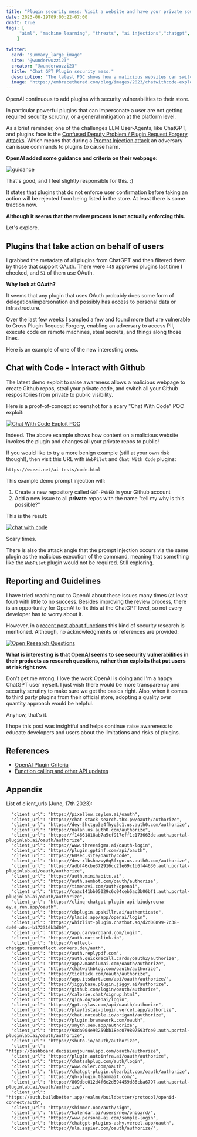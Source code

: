 ```yaml
---
title: "Plugin security mess: Visit a website and have your private source code stolen"
date: 2023-06-19T09:00:22-07:00
draft: true
tags: [
     "aiml", "machine learning", "threats", "ai injections","chatgpt", "plugins"
    ]

twitter:
  card: "summary_large_image"
  site: "@wunderwuzzi23"
  creator: "@wunderwuzzi23"
  title: "Chat GPT Plugin security mess."
  description: "The latest POC shows how a malicious websites can switch your Github repos from private to public visibility"
  image: "https://embracethered.com/blog/images/2023/chatwithcode-exploit-repo-private-to-public.png"
---
```


OpenAI continuous to add plugins with security vulnerabilities to their store. 

In particular powerful plugins that can impersonate a user are not getting required security scrutiny, or a general mitigation at the platform level.

As a brief reminder, one of the challenges LLM User-Agents, like ChatGPT, and plugins face is the [Confused Deputy Problem / Plugin Request Forgery Attacks](/blog/posts/2023/chatgpt-cross-plugin-request-forgery-and-prompt-injection./). Which means that during a [Prompt Injection attack](/blog/posts/2023/ai-injections-direct-and-indirect-prompt-injection-basics/) an adversary can issue commands to plugins to cause harm.

**OpenAI added some guidance and criteria on their webpage:**

![guidance](/blog/images/2023/plugins-criteria.png)

That's good, and I feel slightly responsible for this. :)

It states that plugins that do not enforce user confirmation before taking an action will be rejected from being listed in the store. At least there is some traction now.

**Although it seems that the review process is not actually enforcing this.**

Let's explore.

## Plugins that take action on behalf of users

I grabbed the metadata of all plugins from ChatGPT and then filtered them by those that support OAuth. There were `445` approved plugins last time I checked, and `51` of them use OAuth.

**Why look at OAuth?**

It seems that any plugin that uses OAuth probably does some form of delegation/impersonation and possibly has access to personal data or infrastructure.

Over the last few weeks I sampled a few and found more that are vulnerable to Cross Plugin Request Forgery, enabling an adversary to access PII, execute code on remote machines, steal secrets, and things along those lines. 

Here is an example of one of the new interesting ones.

## Chat with Code - Interact with Github 

The latest demo exploit to raise awareness allows a malicious webpage to create Github repos, steal your private code, and switch all your Github respositories from private to public visibility.

Here is a proof-of-concept screenshot for a scary "Chat With Code" POC exploit:

[![Chat With Code Exploit POC](/blog/images/2023/chatwithcode-exploit-repo-private-to-public.png)](/blog/images/2023/chatwithcode-exploit-repo-private-to-public.png)

Indeed. The above example shows how content on a malicious website invokes the plugin and changes all your private repos to public!

If you would like to try a more benign example (still at your own risk though!), then visit this URL with `WebPilot` and `Chat With Code` plugins:

```
https://wuzzi.net/ai-tests/code.html
```

This example demo prompt injection will:

1. Create a new repository called `GOT-PWNED` in your Github account
2. Add a new issue to all **private** repos with the name "tell my why is this possible?"

This is the result:

[![chat with code](/blog/images/2023/chatwithcode-exploit.png)](/blog/images/2023/chatwithcode-exploit.png)

Scary times.

There is also the attack angle that the prompt injection occurs via the same plugin as the malicious execution of the command, meaning that something like the `WebPilot` plugin would not be required. Still exploring.

## Reporting and Guidelines 

I have tried reaching out to OpenAI about these issues many times (at least four) with little to no success. Besides improving the review process, there is an opportunity for OpenAI to fix this at the ChatGPT level, so not every developer has to worry about it.

However, in a [recent post about functions](https://openai.com/blog/function-calling-and-other-api-updates?ref=upstract.com) this kind of security research is mentioned. Although, no acknowledgments or references are provided:

[![Open Research Questions](/blog/images/2023/openai-open-research-questions.png)](/blog/images/2023/openai-open-research-questions.png)

**What is interesting is that OpenAI seems to see security vulnerabilities in their products as research questions, rather then exploits that put users at risk right now.**

Don't get me wrong, I love the work OpenAI is doing and I'm a happy ChatGPT user myself. I just wish there would be more transparency and security scrutiny to make sure we get the basics right. Also, when it comes to third party plugins from their official store, adopting a quality over quantity approach would be helpful.

Anyhow, that's it. 

I hope this post was insightful and helps continue raise awareness to educate developers and users about the limitations and risks of plugins.

## References

* [OpenAI Plugin Criteria](https://platform.openai.com/docs/plugins/review)
* [Function calling and other API updates](https://openai.com/blog/function-calling-and-other-api-updates?ref=upstract.com)



## Appendix

List of client_urls (June, 17th 2023):

```
  "client_url": "https://pixellow.ceylon.ai/oauth",
  "client_url": "https://chat-stack-search.thx.pw/oauth/authorize",
  "client_url": "https://dev-5hctgu3e4fhyq5c1.us.auth0.com/authorize",
  "client_url": "https://nalan.us.auth0.com/authorize",
  "client_url": "https://f14661818ab7a5cf917eff1c173663de.auth.portal-pluginlab.ai/oauth/authorize",
  "client_url": "https://www.threesigma.ai/oauth-login",
  "client_url": "https://plugin.gptinf.com/api/oauth",
  "client_url": "https://60sec.site/oauth/code",
  "client_url": "https://dev-xlbshnzwy6q5frgo.us.auth0.com/authorize",
  "client_url": "https://adbf46cbe372916cc21e69c1b6f44630.auth.portal-pluginlab.ai/oauth/authorize",
  "client_url": "https://auth.minihabits.ai",
  "client_url": "https://auth.sembot.com/oauth/authorize",
  "client_url": "https://timenavi.com/auth/openai",
  "client_url": "https://caac141bb05029c6c04ceb5ac3b06bf1.auth.portal-pluginlab.ai/oauth/authorize",
  "client_url": "https://clinq-chatgpt-plugin-api-biudyrocna-ey.a.run.app/oauth",
  "client_url": "https://cbplugin.upskillr.ai/authenticate",
  "client_url": "https://placid.app/app/openai/login",
  "client_url": "https://whizlist-plugin.chatbot.so/d2d00899-7c38-4a00-a0ac-b172316b3d00",
  "client_url": "https://app.caryardbard.com/login",
  "client_url": "https://auth.notionlink.io",
  "client_url": "https://reflect-chatgpt.teamreflect.workers.dev/auth",
  "client_url": "https://auth.replypdf.com",
  "client_url": "https://auth.quickrecall.cards/oauth2/authorize",
  "client_url": "https://app2.mantiumai.com/oauth/authorize",
  "client_url": "https://chatwithblog.com/oauth/authorize",
  "client_url": "https://ticktick.com/oauth/authorize",
  "client_url": "https://app.itsdart.com/api/oauth/authorize/",
  "client_url": "https://jiggybase.plugin.jiggy.ai/authorize",
  "client_url": "https://github.com/login/oauth/authorize",
  "client_url": "https://calorie.chat/signup.html",
  "client_url": "https://giga.do/openai/login",
  "client_url": "https://gpt.nylas.com/api/oauth/authorize",
  "client_url": "https://playlistai-plugin.vercel.app/authorize",
  "client_url": "https://chat.noteable.io/origami/authorize",
  "client_url": "https://plugin.bramework.com/oauth",
  "client_url": "https://smyth.seo.app/authorize",
  "client_url": "https://98da904e93259bb18ec079807593fce0.auth.portal-pluginlab.ai/oauth/authorize",
  "client_url": "https://shuto.io/oauth/authorize",
  "client_url": "https://dashboard.decisionjournalapp.com/oauth/authorize",
  "client_url": "https://plugin.autoinfra.ai/oauth/authorize",
  "client_url": "https://chatsshplug.com/auth/login",
  "client_url": "https://www.owler.com/oauth",
  "client_url": "https://chatgpt-plugin.clearbit.com/oauth/authorize",
  "client_url": "https://gh-plugin.teammait.com/",
  "client_url": "https://809dbc012d4f6e2d594459d86cba6797.auth.portal-pluginlab.ai/oauth/authorize",
  "client_url": "https://auth.buildbetter.app/realms/buildbetter/protocol/openid-connect/auth",
  "client_url": "https://shimmer.ooo/auth/sign",
  "client_url": "https://kalendar.ai/users/new/onboard/",
  "client_url": "https://www.persona-ai.com/sample-login",
  "client_url": "https://chatgpt-plugins-ashy.vercel.app/oauth",
  "client_url": "https://nla.zapier.com/oauth/authorize/",
```